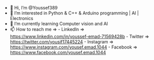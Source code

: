 - 👋 Hi, I’m @Youssef389
- 👀 I’m interested in Python & C++ & Arduino programming | AI | Electronics
- 🌱 I’m currently learning Computer vision and AI
- 📫 How to reach me =>  - LinkedIn => https://www.linkedin.com/in/youssef-emad-71569428b
                         - Twitter   => https://twitter.com/yousif17445224
                         - Instagram => https://www.instagram.com/yousef.emad.1044
                         - Facebook  => https://www.facebook.com/yousef.emad.1044

<!---
Youssef389/Youssef389 is a ✨ special ✨ repository because its `README.md` (this file) appears on your GitHub profile.
You can click the Preview link to take a look at your changes.
--->
